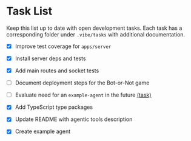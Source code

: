# Task List

Keep this list up to date with open development tasks. Each task has a
corresponding folder under `.vibe/tasks` with additional documentation.

- [x] Improve test coverage for `apps/server`
- [x] Install server deps and tests
- [x] Add main routes and socket tests
- [ ] Document deployment steps for the Bot-or-Not game
- [ ] Evaluate need for an `example-agent` in the future [(task)](tasks/evaluate-example-agent/task-evaluate-example-agent.md)
- [x] Add TypeScript type packages
- [x] Update README with agentic tools description
- [x] Create example agent

